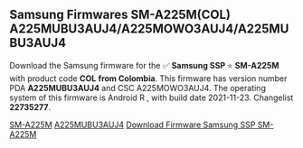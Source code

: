 <h2>Samsung Firmwares SM-A225M(COL) A225MUBU3AUJ4/A225MOWO3AUJ4/A225MUBU3AUJ4</h2>
Download the Samsung firmware for the ✅ <strong>Samsung SSP </strong> ⭐ <strong>SM-A225M</strong> with product code <strong>COL</strong> <strong> from Colombia</strong>. This firmware has version number PDA <strong>A225MUBU3AUJ4</strong> and CSC A225MOWO3AUJ4. The operating system of this firmware is Android R , with build date 2021-11-23. Changelist <strong>22735277</strong>.


[SM-A225M](https://samfirm.shop/samsung/model/SM-A225M)
[A225MUBU3AUJ4](https://samfirm.shop/samsung/pda/A225MUBU3AUJ4)
[Download Firmware Samsung SSP SM-A225M](https://samfirm.shop/samsung/firmware/477200)
